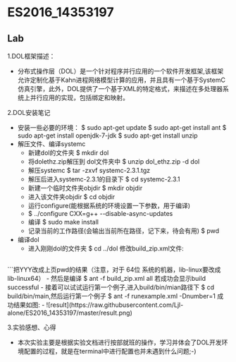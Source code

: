 # ES2016_14353197
## Lab

1.DOL框架描述：
* 分布式操作层（DOL）是一个针对程序并行应用的一个软件开发框架,该框架允许定制化基于Kahn进程网络模型计算的应用，并且具有一个基于SystemC仿真引擎，此外，DOL提供了一个基于XML的特定格式，来描述在多处理器系统上并行应用的实现，包括绑定和映射。

2.DOL安装笔记
* 安装一些必要的环境：
      $	sudo apt-get update
      $	sudo apt-get install ant
      $    sudo apt-get install openjdk-7-jdk
      $	sudo apt-get install unzip
* 解压文件、编译systemc
   - 新建dol的文件夹 $	mkdir dol    
   - 将dolethz.zip解压到 dol文件夹中 $ unzip dol_ethz.zip -d dol
   - 解压systemc  $	tar -zxvf systemc-2.3.1.tgz
   - 解压后进入systemc-2.3.1的目录下 $	cd systemc-2.3.1
   - 新建一个临时文件夹objdir   $	mkdir objdir
   - 进入该文件夹objdir  $	cd objdir
   - 运行configure(能根据系统的环境设置一下参数，用于编译)
   - $	../configure CXX=g++ --disable-async-updates
   - 编译 $	sudo make install
   - 记录当前的工作路径(会输出当前所在路径，记下来，待会有用) $	pwd
* 编译dol
   - 进入刚刚dol的文件夹 $	cd ../dol  修改build_zip.xml文件:
   ```<property name="systemc.inc" value="YYY/include"/>
<property name="systemc.lib" value="YYY/lib-linux/libsystemc.a"/>
```把YYY改成上页pwd的结果（注意，对于  64位 系统的机器，lib-linux要改成lib-linux64）
   - 然后是编译 $	ant -f build_zip.xml all 若成功会显示build successful
   - 接着可以试试运行第一个例子,进入build/bin/mian路径下 $	cd build/bin/main,然后运行第一个例子 $	ant -f runexample.xml -Dnumber=1         成功结果如图:
   - ![result](https://raw.githubusercontent.com/Ljl-alone/ES2016_14353197/master/result.png)

3.实验感想、心得
   - 本次实验主要是根据实验文档进行按部就班的操作，学习并体会了DOL开发环境配置的过程，就是在terminal中进行配置也并未遇到什么问题;-)
